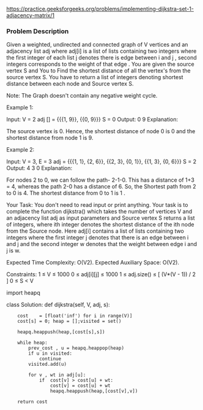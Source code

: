 https://practice.geeksforgeeks.org/problems/implementing-dijkstra-set-1-adjacency-matrix/1

### Problem Description 

Given a weighted, undirected and connected graph of V vertices and an adjacency list adj where adj[i] is a list of lists containing two integers where the first integer of each list j denotes there is edge between i and j , second integers corresponds to the weight of that  edge . You are given the source vertex S and You to Find the shortest distance of all the vertex's from the source vertex S. You have to return a list of integers denoting shortest distance between each node and Source vertex S.
 

Note: The Graph doesn't contain any negative weight cycle.

 

Example 1:

Input:
V = 2
adj [] = {{{1, 9}}, {{0, 9}}}
S = 0
Output:
0 9
Explanation:

The source vertex is 0. Hence, the shortest 
distance of node 0 is 0 and the shortest 
distance from node 1 is 9.
 

Example 2:

Input:
V = 3, E = 3
adj = {{{1, 1}, {2, 6}}, {{2, 3}, {0, 1}}, {{1, 3}, {0, 6}}}
S = 2
Output:
4 3 0
Explanation:

For nodes 2 to 0, we can follow the path-
2-1-0. This has a distance of 1+3 = 4,
whereas the path 2-0 has a distance of 6. So,
the Shortest path from 2 to 0 is 4.
The shortest distance from 0 to 1 is 1 .
 

Your Task:
You don't need to read input or print anything. Your task is to complete the function dijkstra()  which takes the number of vertices V and an 
adjacency list adj as input parameters and Source vertex S returns a list of integers, where ith integer denotes the shortest distance of the ith 
node from the Source node. Here adj[i] contains a list of lists containing two integers where the first integer j denotes that there is an edge between 
i and j and the second integer w denotes that the weight between edge i and j is w.

 

Expected Time Complexity: O(V2).
Expected Auxiliary Space: O(V2).

 

Constraints:
1 ≤ V ≤ 1000
0 ≤ adj[i][j] ≤ 1000
1 ≤ adj.size() ≤ [ (V*(V - 1)) / 2 ]
0 ≤ S < V



import heapq

class Solution:
    def dijkstra(self, V, adj, s):
        
        cost    = [float('inf') for i in range(V)]
        cost[s] = 0; heap = [];visited = set()
        
        heapq.heappush(heap,[cost[s],s])
        
        while heap:
            prev_cost , u = heapq.heappop(heap)
            if u in visited:
                continue
            visited.add(u)
            
            for v , wt in adj[u]:
                if  cost[v] > cost[u] + wt:
                    cost[v] = cost[u] + wt
                    heapq.heappush(heap,[cost[v],v])
                
        return cost
